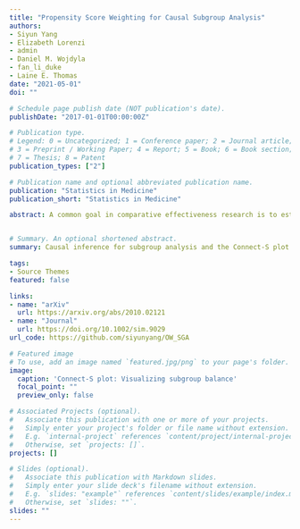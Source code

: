 ```yaml
---
title: "Propensity Score Weighting for Causal Subgroup Analysis"
authors:
- Siyun Yang
- Elizabeth Lorenzi
- admin
- Daniel M. Wojdyla
- fan_li_duke
- Laine E. Thomas
date: "2021-05-01"
doi: ""

# Schedule page publish date (NOT publication's date).
publishDate: "2017-01-01T00:00:00Z"

# Publication type.
# Legend: 0 = Uncategorized; 1 = Conference paper; 2 = Journal article;
# 3 = Preprint / Working Paper; 4 = Report; 5 = Book; 6 = Book section;
# 7 = Thesis; 8 = Patent
publication_types: ["2"]

# Publication name and optional abbreviated publication name.
publication: "Statistics in Medicine"
publication_short: "Statistics in Medicine"

abstract: A common goal in comparative effectiveness research is to estimate treatment effects on prespecified subpopulations of patients. Though widely used in medical research, causal inference methods for such subgroup analysis (SGA) remain underdeveloped, particularly in observational studies. In this article, we develop a suite of analytical methods and visualization tools for causal SGA. First, we introduce the estimand of subgroup weighted average treatment effect and provide the corresponding propensity score weighting estimator. We show that balancing covariates within a subgroup bounds the bias of the estimator of subgroup causal effects. Second, we propose to use the overlap weighting (OW) method to achieve exact balance within subgroups. We further propose a method that combines OW and LASSO, to balance the bias-variance tradeoff in SGA. Finally, we design a new diagnostic graph—the Connect-S plot—for visualizing the subgroup covariate balance. Extensive simulation studies are presented to compare the proposed method with several existing methods. We apply the proposed methods to the patient-centered results for uterine fibroids (COMPARE-UF) registry data to evaluate alternative management options for uterine fibroids for relief of symptoms and quality of life.


# Summary. An optional shortened abstract.
summary: Causal inference for subgroup analysis and the Connect-S plot.

tags:
- Source Themes
featured: false

links:
- name: "arXiv"
  url: https://arxiv.org/abs/2010.02121
- name: "Journal"
  url: https://doi.org/10.1002/sim.9029
url_code: https://github.com/siyunyang/OW_SGA

# Featured image
# To use, add an image named `featured.jpg/png` to your page's folder. 
image:
  caption: 'Connect-S plot: Visualizing subgroup balance'
  focal_point: ""
  preview_only: false

# Associated Projects (optional).
#   Associate this publication with one or more of your projects.
#   Simply enter your project's folder or file name without extension.
#   E.g. `internal-project` references `content/project/internal-project/index.md`.
#   Otherwise, set `projects: []`.
projects: []

# Slides (optional).
#   Associate this publication with Markdown slides.
#   Simply enter your slide deck's filename without extension.
#   E.g. `slides: "example"` references `content/slides/example/index.md`.
#   Otherwise, set `slides: ""`.
slides: ""
---
```


